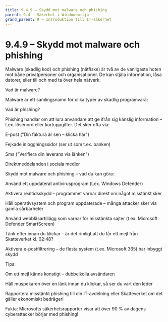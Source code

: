 ```yaml
---
title: 9.4.9 – Skydd mot malware och phishing
parent: 9.4 – Säkerhet i Windowsmiljö
grand_parent: 9 – Introduktion till IT-säkerhet
---
```

# 9.4.9 – Skydd mot malware och phishing

Malware (skadlig kod) och phishing (nätfiske) är två av de vanligaste hoten mot både privatpersoner och organisationer. De kan stjäla information, låsa datorer, eller till och med ta över hela nätverk.

Vad är malware?

Malware är ett samlingsnamn för olika typer av skadlig programvara:

Vad är phishing?

Phishing handlar om att lura användare att ge ifrån sig känslig information – t.ex. lösenord eller kortuppgifter. Det sker ofta via:

E-post ("Din faktura är sen – klicka här")

Fejkade inloggningssidor (ser ut som t.ex. banken)

Sms ("Verifiera din leverans via länken")

Direktmeddelanden i sociala medier

Skydd mot malware och phishing – vad du kan göra:

Använd ett uppdaterat antivirusprogram (t.ex. Windows Defender)

Aktivera realtidsskydd – programmet varnar direkt om något misstänkt sker

Håll operativsystem och program uppdaterade – många attacker sker via gamla sårbarheter

Använd webbläsartillägg som varnar för misstänkta sajter (t.ex. Microsoft Defender SmartScreen)

Tänk efter innan du klickar – är det rimligt att du får ett mejl från Skatteverket kl. 02:48?

Aktivera e-postfiltrering – de flesta system (t.ex. Microsoft 365) har inbyggt skydd

Tips:

Om ett mejl känns konstigt – dubbelkolla avsändaren

Håll muspekaren över en länk innan du klickar, så ser du vart den leder

Rapportera misstänkt phishing till din IT-avdelning eller Skatteverket om det gäller ekonomiskt bedrägeri

Fakta:
 Microsofts säkerhetsrapporter visar att över 90 % av dagens cyberattacker börjar med phishing!

